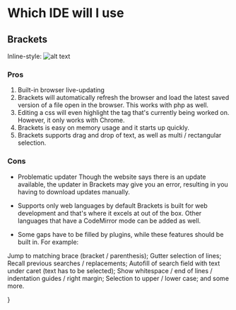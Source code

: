 # Which IDE will I use
## Brackets

Inline-style: 
![alt text](https://upload.wikimedia.org/wikipedia/commons/thumb/4/4c/Brackets_Icon.svg/1200px-Brackets_Icon.svg.png)

### Pros

1. Built-in browser live-updating
2. Brackets will automatically refresh the browser and load the latest saved version of a file open in the browser. This works with php as well. 
3. Editing a css will even highlight the tag that's currently being worked on. However, it only works with Chrome.
4. Brackets is easy on memory usage and it starts up quickly.
5. Brackets supports drag and drop of text, as well as multi / rectangular selection.


### Cons

- Problematic updater
Though the website says there is an update available, the updater in Brackets may give you an error, resulting in you having to download updates manually.

- Supports only web languages by default <but>
Brackets is built for web development and that's where it excels at out of the box. Other languages that have a CodeMirror mode can be added as well.
<and language support plugins can be added>

- Some gaps have to be filled by plugins, while these features should be built in.
For example:

Jump to matching brace (bracket / parenthesis);
Gutter selection of lines;
Recall previous searches / replacements;
Autofill of search field with text under caret (text has to be selected);
Show whitespace / end of lines / indentation guides / right margin;
Selection to upper / lower case;
and some more.

}
